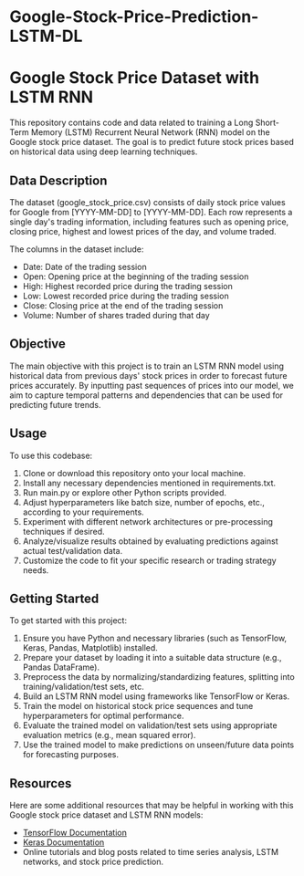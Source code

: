 # Google-Stock-Price-Prediction-LSTM-DL

# Google Stock Price Dataset with LSTM RNN

This repository contains code and data related to training a Long Short-Term Memory (LSTM) Recurrent Neural Network (RNN) model on the Google stock price dataset. The goal is to predict future stock prices based on historical data using deep learning techniques.

## Data Description

The dataset (google_stock_price.csv) consists of daily stock price values for Google from [YYYY-MM-DD] to [YYYY-MM-DD]. Each row represents a single day's trading information, including features such as opening price, closing price, highest and lowest prices of the day, and volume traded.

The columns in the dataset include:
- Date: Date of the trading session
- Open: Opening price at the beginning of the trading session
- High: Highest recorded price during the trading session
- Low: Lowest recorded price during the trading session
- Close: Closing price at the end of the trading session
- Volume: Number of shares traded during that day

## Objective

The main objective with this project is to train an LSTM RNN model using historical data from previous days' stock prices in order to forecast future prices accurately. By inputting past sequences of prices into our model, we aim to capture temporal patterns and dependencies that can be used for predicting future trends.

## Usage

To use this codebase:

1. Clone or download this repository onto your local machine.
2. Install any necessary dependencies mentioned in requirements.txt.
3. Run main.py or explore other Python scripts provided.
4. Adjust hyperparameters like batch size, number of epochs, etc., according to your requirements.
5. Experiment with different network architectures or pre-processing techniques if desired.
6. Analyze/visualize results obtained by evaluating predictions against actual test/validation data.
7. Customize the code to fit your specific research or trading strategy needs.

## Getting Started

To get started with this project:

1. Ensure you have Python and necessary libraries (such as TensorFlow, Keras, Pandas, Matplotlib) installed.
2. Prepare your dataset by loading it into a suitable data structure (e.g., Pandas DataFrame).
3. Preprocess the data by normalizing/standardizing features, splitting into training/validation/test sets, etc.
4. Build an LSTM RNN model using frameworks like TensorFlow or Keras.
5. Train the model on historical stock price sequences and tune hyperparameters for optimal performance.
6. Evaluate the trained model on validation/test sets using appropriate evaluation metrics (e.g., mean squared error).
7. Use the trained model to make predictions on unseen/future data points for forecasting purposes.

## Resources

Here are some additional resources that may be helpful in working with this Google stock price dataset and LSTM RNN models:

- [TensorFlow Documentation](https://www.tensorflow.org/)
- [Keras Documentation](https://keras.io/)
- Online tutorials and blog posts related to time series analysis, LSTM networks, and stock price prediction.
